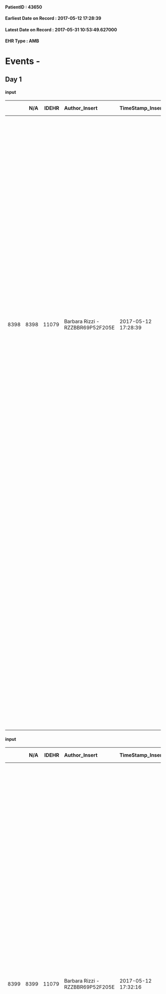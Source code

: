 
#### PatientID : 43650
#### Earliest Date on Record : 2017-05-12 17:28:39
#### Latest Date on Record : 2017-05-31 10:53:49.627000
#### EHR Type : AMB

# Events - 

## Day 1

#### input
|      |    N/A |   IDEHR | Author_Insert                    | TimeStamp_Insert    |   IDAccess | EHRType   |   PatientID |   IDDigitalSignDocument | persone_vicine   |   Unnamed: 0_y |   IDANAMNESI_MED |   Non_Rilevabile_y | Note_Non_Rilevabile_y   | diagnosis                                                                                                                                                                                                                                                                                                                                                                                                                                                                                                                                                                                                                                                                                                                                                                                                                                                                                          |
|-----:|-------:|--------:|:---------------------------------|:--------------------|-----------:|:----------|------------:|------------------------:|:-----------------|---------------:|-----------------:|-------------------:|:------------------------|:---------------------------------------------------------------------------------------------------------------------------------------------------------------------------------------------------------------------------------------------------------------------------------------------------------------------------------------------------------------------------------------------------------------------------------------------------------------------------------------------------------------------------------------------------------------------------------------------------------------------------------------------------------------------------------------------------------------------------------------------------------------------------------------------------------------------------------------------------------------------------------------------------|
| 8398 |   8398 |   11079 | Barbara Rizzi - RZZBBR69P52F205E | 2017-05-12 17:28:39 |      73527 | AMB       |       43650 |                  747298 | N/A              |          12117 |             6499 |                  0 | NR                      | Nel novembre 2014 diagnosi di adenocarcinoma polmonare (massa al LSD di 6,5 cm indissociabile da massa adenopatica che occupa il mediastino medio): sincrone multiple localizzazioni ai polmoni bilateralmente, al surrene sinistro, ai linfonodi laterocervicali, mediastinici e a livello celiaco-mesenterico. Sottoposta a pi√π cicli di CT dal gennaio 2015 al gennaio 2017 con progressione di malattia (incremento delle lesioni polmonari con interessamento della pleura e delle adenopatie; comparsa di lesioni ossee secondarie -VI e X costa destra-). Nell'aprile 2017 evidenza strumentale (TC encefalo mdc) di lesioni ripetitive edemigene in sede occipitale destra e temporo-basale sinistro, di occupazione del seno mascellare sinistro e di ulteriore progressione di malattia a livello polmonare e linfonodale oltre che di comparsa di ipodensit√† epatica (non biopsiate). |
|      |        |         |                                  |                     |            |           |             |                         |                  |                |                  |                    |                         | Il 4 aprile 2017 comparsa di falda di PNX destro con spessore di 8 cm trattato con posizionamento di drenaggio.                                                                                                                                                                                                                                                                                                                                                                                                                                                                                                                                                                                                                                                                                                                                                                                    |
|      |        |         |                                  |                     |            |           |             |                         |                  |                |                  |                    |                         | Il 19 aprile 2017 nuovo accesso in PS per dispnea con evidenza di PNX massivo destro: posizionato drenaggio toracico e iniziata ossigeno terapia in continuum con successo. prevista dimissione dall'Ospedale di Niguarda in data 14 maggio p.v. e concomitante presa in carico da parte dell'UCP-DOM VIDAS                                                                                                                                                                                                                                                                                                                                                                                                                                                                                                                                                                                        |

#### input
|      |    N/A |   IDEHR | Author_Insert                    | TimeStamp_Insert    |   IDAccess | EHRType   |   PatientID |   IDDigitalSignDocument | persone_vicine   |   Unnamed: 0_y |   IDANAMNESI_MED |   Non_Rilevabile_y | Note_Non_Rilevabile_y   | diagnosis                                                                                                                                                                                                                                                                                                                                                                                                                                                                                                                                                                                                                                                                                                                                                                                                                                                                                                                                                    |
|-----:|-------:|--------:|:---------------------------------|:--------------------|-----------:|:----------|------------:|------------------------:|:-----------------|---------------:|-----------------:|-------------------:|:------------------------|:-------------------------------------------------------------------------------------------------------------------------------------------------------------------------------------------------------------------------------------------------------------------------------------------------------------------------------------------------------------------------------------------------------------------------------------------------------------------------------------------------------------------------------------------------------------------------------------------------------------------------------------------------------------------------------------------------------------------------------------------------------------------------------------------------------------------------------------------------------------------------------------------------------------------------------------------------------------|
| 8399 |   8399 |   11079 | Barbara Rizzi - RZZBBR69P52F205E | 2017-05-12 17:32:16 |      73527 | AMB       |       43650 |                  747307 | N/A              |          12118 |             6500 |                  0 | NR                      | Nel novembre 2014 diagnosi di adenocarcinoma polmonare (massa al LSD di 6,5 cm indissociabile da massa adenopatica che occupa il mediastino medio): sincrone multiple localizzazioni ai polmoni bilateralmente, al surrene sinistro, ai linfonodi laterocervicali, mediastinici e a livello celiaco-mesenterico. Si segnala inoltre trombosi alla vena giugulare sinistra. Sottoposta a pi√π cicli di CT dal gennaio 2015 al gennaio 2017 con progressione di malattia (incremento delle lesioni polmonari con interessamento della pleura e delle adenopatie; comparsa di lesioni ossee secondarie -VI e X costa destra-). Nell'aprile 2017 evidenza strumentale (TC encefalo mdc) di lesioni ripetitive edemigene in sede occipitale destra e temporo-basale sinistro, di occupazione del seno mascellare sinistro e di ulteriore progressione di malattia a livello polmonare e linfonodale oltre che di comparsa di ipodensit√† epatica (non biopsiate). |
|      |        |         |                                  |                     |            |           |             |                         |                  |                |                  |                    |                         | Il 4 aprile 2017 comparsa di falda di PNX destro con spessore di 8 cm trattato con posizionamento di drenaggio.                                                                                                                                                                                                                                                                                                                                                                                                                                                                                                                                                                                                                                                                                                                                                                                                                                              |
|      |        |         |                                  |                     |            |           |             |                         |                  |                |                  |                    |                         | Il 19 aprile 2017 nuovo accesso in PS per dispnea con evidenza di PNX massivo destro: posizionato drenaggio toracico e iniziata ossigeno terapia in continuum con successo. prevista dimissione dall'Ospedale di Niguarda in data 14 maggio p.v. e concomitante presa in carico da parte dell'UCP-DOM VIDAS                                                                                                                                                                                                                                                                                                                                                                                                                                                                                                                                                                                                                                                  |

#### input
|       |    N/A |   IDEHR | Author_Insert                    | TimeStamp_Insert    |   IDAccess | EHRType   |   PatientID |   IDDigitalSignDocument | persone_vicine   |   Unnamed: 0_y.1 |   IDDIAGNOSI_ICD |   Non_Rilevabile_y.1 | Note_Non_Rilevabile_y.1   | I_ICD                                                             | II_ICD                                             | III_ICD                                                                              | IV_ICD                                                                                          | V_ICD                                                      | VI_ICD                                                         | I_Anno   | II_Anno   | III_Anno   | IV_Anno   | They go   | I_Mese   |
|------:|-------:|--------:|:---------------------------------|:--------------------|-----------:|:----------|------------:|------------------------:|:-----------------|-----------------:|-----------------:|---------------------:|:--------------------------|:------------------------------------------------------------------|:---------------------------------------------------|:-------------------------------------------------------------------------------------|:------------------------------------------------------------------------------------------------|:-----------------------------------------------------------|:---------------------------------------------------------------|:---------|:----------|:-----------|:----------|:----------|:---------|
| 17520 |  17520 |   11079 | Barbara Rizzi - RZZBBR69P52F205E | 2017-05-12 17:37:41 |      73527 | AMB       |       43650 |                  747319 | N/A              |             3081 |             3081 |                    0 | NR                        | 1623 - Tumori maligni del lobo superiore, bronco o polmone#2065=0 | 1970 - Tumori maligni secondari del polmone#2148=0 | 1961 - Tumori maligni secondari e non specificati dei linfonodi intratoracici#2141=0 | 1960 - Tumori maligni secondari e non specificati dei linfonodi di testa, faccia e collo#2140=0 | 4538 - Embolia e trombosi di altre vene specificate#2689=0 | 1985 - Tumori maligni secondari di osso e midollo osseo#2162=0 | 2014#54  | 2014#54   | 2014#54    | 2014#54   | 2014#54   | 11#11    |


## Day 3

#### care
|       |   IDEHR | Author_Insert                    | TimeStamp_Insert    |   IDAccess | EHRType   |   PatientID |   IDTERAPIE_OUTPAT_VIDAS |   ds_dose | opt_via_di_somm   | ds_ora       | dt_data_inizio      |   opt_pregressa |   opt_somm_terapia |   opt_estemporanea |   opt_termina |   opt_somm_in_pompa | opt_farmaco                                           | Note_al_bisogno   |
|------:|--------:|:---------------------------------|:--------------------|-----------:|:----------|------------:|-------------------------:|----------:|:------------------|:-------------|:--------------------|----------------:|-------------------:|-------------------:|--------------:|--------------------:|:------------------------------------------------------|:------------------|
| 85205 |   11079 | barbara rizzi - rzzbbr69p52f205e | 2017-05-14 17:51:25 |      74613 | amb       |       43650 |                    62831 |         1 | oral # 0 = 0      | at need # 24 | 2017-05-14 00:00:00 |               0 |                  0 |                  0 |             0 |                   0 | morphine sulfate (10 mg oramorph 5 ml flac os) # 1604 | if severe dyspnea |

#### care
|       |   IDEHR | Author_Insert                    | TimeStamp_Insert    |   IDAccess | EHRType   |   PatientID |   IDTERAPIE_OUTPAT_VIDAS |   ds_dose | opt_via_di_somm   | ds_ora       | dt_data_inizio      |   opt_pregressa |   opt_somm_terapia |   opt_estemporanea |   opt_termina |   opt_somm_in_pompa | opt_farmaco                                        | Note_al_bisogno   |
|------:|--------:|:---------------------------------|:--------------------|-----------:|:----------|------------:|-------------------------:|----------:|:------------------|:-------------|:--------------------|----------------:|-------------------:|-------------------:|--------------:|--------------------:|:---------------------------------------------------|:------------------|
| 85206 |   11079 | barbara rizzi - rzzbbr69p52f205e | 2017-05-14 17:51:27 |      74613 | amb       |       43650 |                    62832 |         1 | oral # 0 = 0      | at need # 24 | 2017-05-14 00:00:00 |               0 |                  0 |                  0 |             0 |                   0 | acetaminophen (paracetamol 1000 mg tablets) # 1719 | if pain           |

#### care
|       |   IDEHR | Author_Insert                    | TimeStamp_Insert    |   IDAccess | EHRType   |   PatientID |   IDTERAPIE_OUTPAT_VIDAS | ds_dose   | opt_via_di_somm   | ds_ora   | dt_data_inizio      |   opt_pregressa |   opt_somm_terapia |   opt_estemporanea |   opt_termina |   opt_somm_in_pompa | opt_farmaco                               |
|------:|--------:|:---------------------------------|:--------------------|-----------:|:----------|------------:|-------------------------:|:----------|:------------------|:---------|:--------------------|----------------:|-------------------:|-------------------:|--------------:|--------------------:|:------------------------------------------|
| 85207 |   11079 | barbara rizzi - rzzbbr69p52f205e | 2017-05-14 17:51:29 |      74613 | amb       |       43650 |                    62833 | 20 gtt    | oral # 0 = 0      | 22 # 22  | 2017-05-14 00:00:00 |               0 |                  0 |                  0 |             0 |                   0 | diazepam (valium gtt os 5 mg / ml) # 1853 |

#### care
|       |   IDEHR | Author_Insert                    | TimeStamp_Insert    |   IDAccess | EHRType   |   PatientID |   IDTERAPIE_OUTPAT_VIDAS |   ds_dose | opt_via_di_somm   | ds_ora   | dt_data_inizio      |   opt_pregressa |   opt_somm_terapia |   opt_estemporanea |   opt_termina |   opt_somm_in_pompa | opt_farmaco                                               |
|------:|--------:|:---------------------------------|:--------------------|-----------:|:----------|------------:|-------------------------:|----------:|:------------------|:---------|:--------------------|----------------:|-------------------:|-------------------:|--------------:|--------------------:|:----------------------------------------------------------|
| 85208 |   11079 | barbara rizzi - rzzbbr69p52f205e | 2017-05-14 17:51:31 |      74613 | amb       |       43650 |                    62834 |         1 | oral # 0 = 0      | 22 # 22  | 2017-05-14 00:00:00 |               0 |                  0 |                  0 |             0 |                   0 | nystatin (mycostatin susp 100,000 iu / ml, 100 ml) # 1038 |

#### care
|       |   IDEHR | Author_Insert                    | TimeStamp_Insert    |   IDAccess | EHRType   |   PatientID |   IDTERAPIE_OUTPAT_VIDAS |   ds_dose | opt_via_di_somm   | ds_ora   | dt_data_inizio      |   opt_pregressa |   opt_somm_terapia |   opt_estemporanea |   opt_termina |   opt_somm_in_pompa | opt_farmaco                              |
|------:|--------:|:---------------------------------|:--------------------|-----------:|:----------|------------:|-------------------------:|----------:|:------------------|:---------|:--------------------|----------------:|-------------------:|-------------------:|--------------:|--------------------:|:-----------------------------------------|
| 85209 |   11079 | barbara rizzi - rzzbbr69p52f205e | 2017-05-14 17:51:33 |      74613 | amb       |       43650 |                    62835 |         1 | oral # 0 = 0      | 12 # 12  | 2017-05-14 00:00:00 |               0 |                  0 |                  0 |             0 |                   0 | megestrol (megace 160 mg tablets) # 1551 |

#### care
|       |   IDEHR | Author_Insert                    | TimeStamp_Insert    |   IDAccess | EHRType   |   PatientID |   IDTERAPIE_OUTPAT_VIDAS |   ds_dose | opt_via_di_somm   | ds_ora   | dt_data_inizio      |   opt_pregressa |   opt_somm_terapia |   opt_estemporanea |   opt_termina |   opt_somm_in_pompa | opt_farmaco                                 |
|------:|--------:|:---------------------------------|:--------------------|-----------:|:----------|------------:|-------------------------:|----------:|:------------------|:---------|:--------------------|----------------:|-------------------:|-------------------:|--------------:|--------------------:|:--------------------------------------------|
| 85210 |   11079 | barbara rizzi - rzzbbr69p52f205e | 2017-05-14 17:51:36 |      74613 | amb       |       43650 |                    62836 |         1 | oral # 0 = 0      | 08 # 8   | 2017-05-14 00:00:00 |               0 |                  0 |                  0 |             0 |                   0 | omeprazole (omeprazole 20 mg tablets) # 960 |

#### care
|       |   IDEHR | Author_Insert                    | TimeStamp_Insert    |   IDAccess | EHRType   |   PatientID |   IDTERAPIE_OUTPAT_VIDAS | ds_dose   | opt_via_di_somm   | ds_ora       | dt_data_inizio      |   opt_pregressa |   opt_somm_terapia |   opt_estemporanea |   opt_termina |   opt_somm_in_pompa | opt_farmaco                                                                       | Note_al_bisogno   |
|------:|--------:|:---------------------------------|:--------------------|-----------:|:----------|------------:|-------------------------:|:----------|:------------------|:-------------|:--------------------|----------------:|-------------------:|-------------------:|--------------:|--------------------:|:----------------------------------------------------------------------------------|:------------------|
| 85211 |   11079 | barbara rizzi - rzzbbr69p52f205e | 2017-05-14 17:51:38 |      74613 | amb       |       43650 |                    62837 | 10 gtt    | oral # 0 = 0      | at need # 24 | 2017-05-14 00:00:00 |               0 |                  0 |                  0 |             0 |                   0 | pentetrazole / dihydrocodeine rodanato (cardiazol paracodina os gtt 10 ml) # 1960 | if cough          |

#### care
|       |   IDEHR | Author_Insert                    | TimeStamp_Insert    |   IDAccess | EHRType   |   PatientID |   IDTERAPIE_OUTPAT_VIDAS |   ds_dose | opt_via_di_somm        | ds_ora          | dt_data_inizio      |   opt_pregressa |   opt_somm_terapia |   opt_estemporanea |   opt_termina |   opt_somm_in_pompa | opt_farmaco                          |
|------:|--------:|:---------------------------------|:--------------------|-----------:|:----------|------------:|-------------------------:|----------:|:-----------------------|:----------------|:--------------------|----------------:|-------------------:|-------------------:|--------------:|--------------------:|:-------------------------------------|
| 85212 |   11079 | barbara rizzi - rzzbbr69p52f205e | 2017-05-14 17:51:40 |      74613 | amb       |       43650 |                    62838 |         1 | subcutaneously # 3 = 3 | 08 # 8; 20 # 20 | 2017-05-14 00:00:00 |               0 |                  0 |                  0 |             0 |                   0 | lovenox® (t clexane 6,000 iu) # 1135 |

#### care
|       |   IDEHR | Author_Insert                    | TimeStamp_Insert    |   IDAccess | EHRType   |   PatientID |   IDTERAPIE_OUTPAT_VIDAS |   ds_dose | opt_via_di_somm   | ds_ora          | dt_data_inizio      |   opt_pregressa |   opt_somm_terapia |   opt_estemporanea |   opt_termina |   opt_somm_in_pompa | opt_farmaco                             |
|------:|--------:|:---------------------------------|:--------------------|-----------:|:----------|------------:|-------------------------:|----------:|:------------------|:----------------|:--------------------|----------------:|-------------------:|-------------------:|--------------:|--------------------:|:----------------------------------------|
| 85213 |   11079 | barbara rizzi - rzzbbr69p52f205e | 2017-05-14 17:51:42 |      74613 | amb       |       43650 |                    62839 |         1 | oral # 0 = 0      | 08 # 8; 16 # 16 | 2017-05-14 00:00:00 |               0 |                  0 |                  0 |             0 |                   0 | furosemide (25 mg lasix tablets) # 1223 |

#### care
|       |   IDEHR | Author_Insert                    | TimeStamp_Insert    |   IDAccess | EHRType   |   PatientID |   IDTERAPIE_OUTPAT_VIDAS | ds_dose   | opt_via_di_somm   | ds_ora                        | dt_data_inizio      |   opt_pregressa |   opt_somm_terapia |   opt_estemporanea |   opt_termina |   opt_somm_in_pompa | opt_farmaco                                     | Note_al_bisogno   |
|------:|--------:|:---------------------------------|:--------------------|-----------:|:----------|------------:|-------------------------:|:----------|:------------------|:------------------------------|:--------------------|----------------:|-------------------:|-------------------:|--------------:|--------------------:|:------------------------------------------------|:------------------|
| 85214 |   11079 | barbara rizzi - rzzbbr69p52f205e | 2017-05-14 17:51:44 |      74613 | amb       |       43650 |                    62840 | 32 gtt    | oral # 0 = 0      | 08 # 8; 16 # 16; # 24 in need | 2017-05-14 00:00:00 |               0 |                  0 |                  0 |             0 |                   0 | dexamethasone (0.2% soldesam os gtt gtt) # 1446 | if dyspnea        |

#### obs
|       |   IDEHR | TimeStamp_Insert           |   PatientID | chk_eloquence     | dyspnoea                      | body_temp    | agitation_behavior_freq   | mood         | cognitive_state   |
|------:|--------:|:---------------------------|------------:|:------------------|:------------------------------|:-------------|:--------------------------|:-------------|:------------------|
| 20668 |   11079 | 2017-05-14 18:13:05.227000 |       43650 | fluent speech # 0 | applicant moderate effort # 7 | Apyrexia # 0 | quiet # 0                 | sadness # 11 | Polished # 2      |

#### obs
|        |   IDEHR | TimeStamp_Insert    |   PatientID |
|-------:|--------:|:--------------------|------------:|
| 257437 |   11079 | 2017-05-14 18:13:07 |       43650 |

#### outcome
|       |   IDEHR | Author_Insert                    | TimeStamp_Insert    |   PatientID |   IDDigitalSignDocument |   IDPAI_VIDAS | opt_problem                                            |   opt_problem_num | opt_obiettivo                                                                                              |   opt_obiettivo_num | opt_stato_problema   |   opt_stato_problema_num | opt_interventi                                                                                                      |   opt_interventi_num |
|------:|--------:|:---------------------------------|:--------------------|------------:|------------------------:|--------------:|:-------------------------------------------------------|------------------:|:-----------------------------------------------------------------------------------------------------------|--------------------:|:---------------------|-------------------------:|:--------------------------------------------------------------------------------------------------------------------|---------------------:|
| 92818 |   11079 | Barbara Rizzi - RZZBBR69P52F205E | 2017-05-14 18:13:09 |       43650 |                  749510 |         95053 | Alteration or risk of impairment of lung function # 26 |                 3 | The patient will not present symptoms that will reduce QoL (epistaxis, cough, hemoptysis, hemoptysis) # 45 |                   4 | Open Problem # 1     |                        1 | Implementation PAI - Therapeutic adjustment # 275; Counseling - Sharing with the patient the therapeutic path # 278 |                    4 |

#### obs
|        |   IDEHR | TimeStamp_Insert           |   PatientID |
|-------:|--------:|:---------------------------|------------:|
| 296945 |   11079 | 2017-05-14 18:13:13.457000 |       43650 |


## Day 4

#### input
|      |    N/A |   Unnamed: 0_x |   IDANAMNESI_INF |   IDEHR | Author_Insert                      | TimeStamp_Insert           |   IDAccess | EHRType   |   PatientID |   IDDigitalSignDocument |   Non_Rilevabile_x | Note_Non_Rilevabile_x   | sonno_riposo   | perc_salute                                                                              | elimination           | Perception       | rapporti_fam   | persone_vicine   | Religion     |
|-----:|-------:|---------------:|-----------------:|--------:|:-----------------------------------|:---------------------------|-----------:|:----------|------------:|------------------------:|-------------------:|:------------------------|:---------------|:-----------------------------------------------------------------------------------------|:----------------------|:-----------------|:---------------|:-----------------|:-------------|
| 3700 |   3700 |           4145 |             4895 |   11079 | Pozzi Donatella - PZZDTL62C59F704C | 2017-05-15 17:56:41.197000 |      74731 | AMB       |       43650 |                  750754 |                  0 | NR                      | Insomnia # 0   | perdit√ † Performance # 0; increased dell'affaticabilit√ † # 2, # 4 episodes of wheezing | constipated bowel # 1 | helplessness # 6 | is # 0         | N/A              | Catholic # 0 |

#### obs
|       |   IDEHR | TimeStamp_Insert           |   PatientID | personal_hygiene   | urine_elimination   | mobility        | speech            | cough       | active_diuresis     | asthenia     | dyspnoea    | motor_performance                                                                           | body_temp    | mood              | diet     | cognitive_state   | feces_elimination   | consumption_help   |
|------:|--------:|:---------------------------|------------:|:-------------------|:--------------------|:----------------|:------------------|:------------|:--------------------|:-------------|:------------|:--------------------------------------------------------------------------------------------|:-------------|:------------------|:---------|:------------------|:--------------------|:-------------------|
| 65572 |   11079 | 2017-05-15 17:56:52.670000 |       43650 | Independent # 0    | Independent # 0     | Independent # 0 | fluent speech # 0 | peevish # 0 | active diuresis # 0 | Moderate # 1 | at rest # 0 | 50% - Patient requiring frequent medical care and pu√≤ pi√π stay up for 50% of the day # 05 | Apyrexia # 0 | helplessness # 10 | Free # 0 | Polished # 2      | Independent # 0     | Independent # 0    |

#### obs
|        |   IDEHR | TimeStamp_Insert    |   PatientID |
|-------:|--------:|:--------------------|------------:|
| 257607 |   11079 | 2017-05-15 17:56:58 |       43650 |

#### obs
|        |   IDEHR | TimeStamp_Insert           |   PatientID |
|-------:|--------:|:---------------------------|------------:|
| 307939 |   11079 | 2017-05-15 17:57:01.553000 |       43650 |

#### outcome
|       |   IDEHR | Author_Insert                      | TimeStamp_Insert    |   PatientID |   IDDigitalSignDocument |   IDPAI_VIDAS | opt_problem                                            |   opt_problem_num | opt_obiettivo                                                                                              |   opt_obiettivo_num | ds_note       | opt_stato_problema   |   opt_stato_problema_num | opt_interventi                                                                                                      |   opt_interventi_num |
|------:|--------:|:-----------------------------------|:--------------------|------------:|------------------------:|--------------:|:-------------------------------------------------------|------------------:|:-----------------------------------------------------------------------------------------------------------|--------------------:|:--------------|:---------------------|-------------------------:|:--------------------------------------------------------------------------------------------------------------------|---------------------:|
| 93067 |   11079 | Pozzi Donatella - PZZDTL62C59F704C | 2017-05-15 17:57:06 |       43650 |                  750758 |         95303 | Alteration or risk of impairment of lung function # 26 |                 3 | The patient will not present symptoms that will reduce QoL (epistaxis, cough, hemoptysis, hemoptysis) # 45 |                   4 | in monitoring | Open Problem # 1     |                        1 | Implementation PAI - Therapeutic adjustment # 275; Counseling - Sharing with the patient the therapeutic path # 278 |                    4 |

#### outcome
|       |   IDEHR | Author_Insert                      | TimeStamp_Insert    |   PatientID |   IDDigitalSignDocument |   IDPAI_VIDAS | opt_problem               |   opt_problem_num | opt_obiettivo                                                                                         |   opt_obiettivo_num | opt_stato_problema   |   opt_stato_problema_num | opt_interventi                                                                                                                                                                                                   |   opt_interventi_num |
|------:|--------:|:-----------------------------------|:--------------------|------------:|------------------------:|--------------:|:--------------------------|------------------:|:------------------------------------------------------------------------------------------------------|--------------------:|:---------------------|-------------------------:|:-----------------------------------------------------------------------------------------------------------------------------------------------------------------------------------------------------------------|---------------------:|
| 93068 |   11079 | Pozzi Donatella - PZZDTL62C59F704C | 2017-05-15 17:57:33 |       43650 |                  750759 |         95304 | Altered sleep / wake # 31 |                 4 | The patient report † † he slept satisfactorily in terms of quality ¬ † both in terms of quantity # 62 |                   4 | Open Problem # 1     |                        1 | Implementation PAI - Administer the drugs correctly as prescribed # 520; Counseling - Share with the patient the therapeutic path # 522; Implementation PAI - Evaluate the efficacy of drug administration # 521 |                    4 |

#### obs
|        |   IDEHR | TimeStamp_Insert           |   PatientID |
|-------:|--------:|:---------------------------|------------:|
| 296974 |   11079 | 2017-05-15 17:57:43.830000 |       43650 |

#### input
|       |    N/A |   IDEHR | Author_Insert                    | TimeStamp_Insert    |   IDAccess | EHRType   |   PatientID |   IDDigitalSignDocument | persone_vicine   |   Unnamed: 0_y.1 |   IDDIAGNOSI_ICD |   Non_Rilevabile_y.1 | Note_Non_Rilevabile_y.1   | I_ICD                                                             | II_ICD                                             | III_ICD                                                                              | IV_ICD                                                                                          | V_ICD                                                      | VI_ICD                                                         | I_Anno   | II_Anno   | III_Anno   | IV_Anno   | They go   | I_Mese   |
|------:|-------:|--------:|:---------------------------------|:--------------------|-----------:|:----------|------------:|------------------------:|:-----------------|-----------------:|-----------------:|---------------------:|:--------------------------|:------------------------------------------------------------------|:---------------------------------------------------|:-------------------------------------------------------------------------------------|:------------------------------------------------------------------------------------------------|:-----------------------------------------------------------|:---------------------------------------------------------------|:---------|:----------|:-----------|:----------|:----------|:---------|
| 17531 |  17531 |   11079 | Barbara Rizzi - RZZBBR69P52F205E | 2017-05-16 14:18:54 |      74830 | AMB       |       43650 |                  751619 | N/A              |             3092 |             3092 |                    0 | NR                        | 1623 - Tumori maligni del lobo superiore, bronco o polmone#2065=0 | 1970 - Tumori maligni secondari del polmone#2148=0 | 1961 - Tumori maligni secondari e non specificati dei linfonodi intratoracici#2141=0 | 1960 - Tumori maligni secondari e non specificati dei linfonodi di testa, faccia e collo#2140=0 | 4538 - Embolia e trombosi di altre vene specificate#2689=0 | 1985 - Tumori maligni secondari di osso e midollo osseo#2162=0 | 2014#54  | 2014#54   | 2014#54    | 2014#54   | 2014#54   | 11#11    |


## Day 6

#### input
|       |    N/A |   IDEHR | Author_Insert                    | TimeStamp_Insert    |   IDAccess | EHRType   |   PatientID |   IDDigitalSignDocument | persone_vicine   |   Unnamed: 0_y.1 |   IDDIAGNOSI_ICD |   Non_Rilevabile_y.1 | Note_Non_Rilevabile_y.1   | I_ICD                                                             | II_ICD                                             | III_ICD                                                                              | IV_ICD                                                                                          | V_ICD                                                      | VI_ICD                                                         | I_Anno   | II_Anno   | III_Anno   | IV_Anno   | They go   | I_Mese   |
|------:|-------:|--------:|:---------------------------------|:--------------------|-----------:|:----------|------------:|------------------------:|:-----------------|-----------------:|-----------------:|---------------------:|:--------------------------|:------------------------------------------------------------------|:---------------------------------------------------|:-------------------------------------------------------------------------------------|:------------------------------------------------------------------------------------------------|:-----------------------------------------------------------|:---------------------------------------------------------------|:---------|:----------|:-----------|:----------|:----------|:---------|
| 17543 |  17543 |   11079 | Barbara Rizzi - RZZBBR69P52F205E | 2017-05-18 10:23:43 |      75020 | AMB       |       43650 |                  753225 | N/A              |             3104 |             3104 |                    0 | NR                        | 1623 - Tumori maligni del lobo superiore, bronco o polmone#2065=0 | 1970 - Tumori maligni secondari del polmone#2148=0 | 1961 - Tumori maligni secondari e non specificati dei linfonodi intratoracici#2141=0 | 1960 - Tumori maligni secondari e non specificati dei linfonodi di testa, faccia e collo#2140=0 | 4538 - Embolia e trombosi di altre vene specificate#2689=0 | 1985 - Tumori maligni secondari di osso e midollo osseo#2162=0 | 2014#54  | 2014#54   | 2014#54    | 2014#54   | 2014#54   | 11#11    |


## Day 7

#### obs
|       |   IDEHR | TimeStamp_Insert           |   PatientID | opt_anxiety   | chk_eloquence     | asthenia   | dyspnoea                      | body_temp    | agitation_behavior_freq   | cognitive_state   |
|------:|--------:|:---------------------------|------------:|:--------------|:------------------|:-----------|:------------------------------|:-------------|:--------------------------|:------------------|
| 20836 |   11079 | 2017-05-18 20:05:40.653000 |       43650 | Anxiety # 0   | fluent speech # 0 | Mild # 1   | applicant moderate effort # 7 | Apyrexia # 0 | quiet # 0                 | Polished # 2      |

#### obs
|        |   IDEHR | TimeStamp_Insert    |   PatientID |
|-------:|--------:|:--------------------|------------:|
| 258056 |   11079 | 2017-05-18 20:05:44 |       43650 |

#### outcome
|       |   IDEHR | Author_Insert                    | TimeStamp_Insert    |   PatientID |   IDDigitalSignDocument |   IDPAI_VIDAS | opt_problem               |   opt_problem_num | opt_obiettivo                                                                                         |   opt_obiettivo_num | ds_note                                   | opt_stato_problema   |   opt_stato_problema_num | opt_interventi                                                                                                                                                                                                   |   opt_interventi_num |
|------:|--------:|:---------------------------------|:--------------------|------------:|------------------------:|--------------:|:--------------------------|------------------:|:------------------------------------------------------------------------------------------------------|--------------------:|:------------------------------------------|:---------------------|-------------------------:|:-----------------------------------------------------------------------------------------------------------------------------------------------------------------------------------------------------------------|---------------------:|
| 93709 |   11079 | Barbara Rizzi - RZZBBR69P52F205E | 2017-05-18 20:05:46 |       43650 |                  754339 |         95946 | Altered sleep / wake # 31 |                 4 | The patient report † † he slept satisfactorily in terms of quality ¬ † both in terms of quantity # 62 |                   4 | Complains insomnia: therapy is readjusted | Open Problem # 1     |                        1 | Implementation PAI - Administer the drugs correctly as prescribed # 520; Counseling - Share with the patient the therapeutic path # 522; Implementation PAI - Evaluate the efficacy of drug administration # 521 |                    4 |

#### care
|       |   IDEHR | Author_Insert                    | TimeStamp_Insert    |   IDAccess | EHRType   |   PatientID |   IDTERAPIE_OUTPAT_VIDAS | ds_dose   | opt_via_di_somm   | ds_ora                | dt_data_inizio      |   opt_pregressa |   opt_somm_terapia |   opt_estemporanea |   opt_termina |   opt_somm_in_pompa | opt_farmaco                                                                       | Note_al_bisogno   |
|------:|--------:|:---------------------------------|:--------------------|-----------:|:----------|------------:|-------------------------:|:----------|:------------------|:----------------------|:--------------------|----------------:|-------------------:|-------------------:|--------------:|--------------------:|:----------------------------------------------------------------------------------|:------------------|
| 85729 |   11079 | barbara rizzi - rzzbbr69p52f205e | 2017-05-18 20:05:50 |      75154 | amb       |       43650 |                    63356 | 15 gtt    | oral # 0 = 0      | at need # 24; 22 # 22 | 2017-05-14 00:00:00 |               0 |                  0 |                  0 |             0 |                   0 | pentetrazole / dihydrocodeine rodanato (cardiazol paracodina os gtt 10 ml) # 1960 | if cough          |

#### care
|       |   IDEHR | Author_Insert                    | TimeStamp_Insert    |   IDAccess | EHRType   |   PatientID |   IDTERAPIE_OUTPAT_VIDAS | ds_dose   | opt_via_di_somm   | ds_ora   | dt_data_inizio      |   opt_pregressa |   opt_somm_terapia |   opt_estemporanea |   opt_termina |   opt_somm_in_pompa | opt_farmaco                               |
|------:|--------:|:---------------------------------|:--------------------|-----------:|:----------|------------:|-------------------------:|:----------|:------------------|:---------|:--------------------|----------------:|-------------------:|-------------------:|--------------:|--------------------:|:------------------------------------------|
| 85730 |   11079 | barbara rizzi - rzzbbr69p52f205e | 2017-05-18 20:05:53 |      75154 | amb       |       43650 |                    63357 | 20 gtt    | oral # 0 = 0      | 23 # 23  | 2017-05-14 00:00:00 |               0 |                  0 |                  0 |             0 |                   0 | diazepam (valium gtt os 5 mg / ml) # 1853 |

#### care
|       |   IDEHR | Author_Insert                    | TimeStamp_Insert    |   IDAccess | EHRType   |   PatientID |   IDTERAPIE_OUTPAT_VIDAS | ds_dose   | opt_via_di_somm   | ds_ora                        | dt_data_inizio      |   opt_pregressa |   opt_somm_terapia |   opt_estemporanea |   opt_termina |   opt_somm_in_pompa | opt_farmaco                                     | Note_al_bisogno   |
|------:|--------:|:---------------------------------|:--------------------|-----------:|:----------|------------:|-------------------------:|:----------|:------------------|:------------------------------|:--------------------|----------------:|-------------------:|-------------------:|--------------:|--------------------:|:------------------------------------------------|:------------------|
| 85731 |   11079 | barbara rizzi - rzzbbr69p52f205e | 2017-05-18 20:05:56 |      75154 | amb       |       43650 |                    63358 | 48 gtt    | oral # 0 = 0      | 08 # 8; 16 # 16; # 24 in need | 2017-05-14 00:00:00 |               0 |                  0 |                  0 |             0 |                   0 | dexamethasone (0.2% soldesam os gtt gtt) # 1446 | if dyspnea        |

#### care
|       |   IDEHR | Author_Insert                    | TimeStamp_Insert    |   IDAccess | EHRType   |   PatientID |   IDTERAPIE_OUTPAT_VIDAS |   ds_dose | opt_via_di_somm   | ds_ora                   | dt_data_inizio      | ds_note_y    |   opt_pregressa |   opt_somm_terapia |   opt_estemporanea |   opt_termina |   opt_somm_in_pompa | opt_farmaco                                               |
|------:|--------:|:---------------------------------|:--------------------|-----------:|:----------|------------:|-------------------------:|----------:|:------------------|:-------------------------|:--------------------|:-------------|----------------:|-------------------:|-------------------:|--------------:|--------------------:|:----------------------------------------------------------|
| 85732 |   11079 | barbara rizzi - rzzbbr69p52f205e | 2017-05-18 20:05:58 |      75154 | amb       |       43650 |                    63359 |         1 | oral # 0 = 0      | 22 22 #, 09 # 9; 14 # 14 | 2017-05-14 00:00:00 | oral hygiene |               0 |                  0 |                  0 |             0 |                   0 | nystatin (mycostatin susp 100,000 iu / ml, 100 ml) # 1038 |

#### obs
|        |   IDEHR | TimeStamp_Insert           |   PatientID |
|-------:|--------:|:---------------------------|------------:|
| 297052 |   11079 | 2017-05-18 20:06:02.230000 |       43650 |


## Day 8

#### obs
|       |   IDEHR | TimeStamp_Insert           |   PatientID | personal_hygiene   | urine_elimination   | mobility        | speech            | cough       | active_diuresis     | asthenia     | dyspnoea    | motor_performance                                                                           | body_temp    | mood              | diet     | cognitive_state   | feces_elimination   | consumption_help   |
|------:|--------:|:---------------------------|------------:|:-------------------|:--------------------|:----------------|:------------------|:------------|:--------------------|:-------------|:------------|:--------------------------------------------------------------------------------------------|:-------------|:------------------|:---------|:------------------|:--------------------|:-------------------|
| 65758 |   11079 | 2017-05-19 18:00:28.373000 |       43650 | Independent # 0    | Independent # 0     | Independent # 0 | fluent speech # 0 | peevish # 0 | active diuresis # 0 | Moderate # 1 | at rest # 0 | 50% - Patient requiring frequent medical care and pu√≤ pi√π stay up for 50% of the day # 05 | Apyrexia # 0 | helplessness # 10 | Free # 0 | Polished # 2      | Independent # 0     | Independent # 0    |

#### obs
|        |   IDEHR | TimeStamp_Insert    |   PatientID |
|-------:|--------:|:--------------------|------------:|
| 258192 |   11079 | 2017-05-19 18:00:35 |       43650 |

#### outcome
|       |   IDEHR | Author_Insert                      | TimeStamp_Insert    |   PatientID |   IDDigitalSignDocument |   IDPAI_VIDAS | opt_problem               |   opt_problem_num | opt_obiettivo                                                                                         |   opt_obiettivo_num | ds_note                                                    | opt_stato_problema   |   opt_stato_problema_num | opt_interventi                                                                                                                                                                                                   |   opt_interventi_num |
|------:|--------:|:-----------------------------------|:--------------------|------------:|------------------------:|--------------:|:--------------------------|------------------:|:------------------------------------------------------------------------------------------------------|--------------------:|:-----------------------------------------------------------|:---------------------|-------------------------:|:-----------------------------------------------------------------------------------------------------------------------------------------------------------------------------------------------------------------|---------------------:|
| 93939 |   11079 | Pozzi Donatella - PZZDTL62C59F704C | 2017-05-19 18:00:41 |       43650 |                  755473 |         96177 | Altered sleep / wake # 31 |                 4 | The patient report † † he slept satisfactorily in terms of quality ¬ † both in terms of quantity # 62 |                   4 | in monitoring, after improvement of therapy in improvement | Open Problem # 1     |                        1 | Implementation PAI - Administer the drugs correctly as prescribed # 520; Counseling - Share with the patient the therapeutic path # 522; Implementation PAI - Evaluate the efficacy of drug administration # 521 |                    4 |

#### outcome
|       |   IDEHR | Author_Insert                      | TimeStamp_Insert    |   PatientID |   IDDigitalSignDocument |   IDPAI_VIDAS | opt_problem                                            |   opt_problem_num | opt_obiettivo                                                                                              |   opt_obiettivo_num | ds_note                                                   | opt_stato_problema   |   opt_stato_problema_num | opt_interventi                                                                                                      |   opt_interventi_num |
|------:|--------:|:-----------------------------------|:--------------------|------------:|------------------------:|--------------:|:-------------------------------------------------------|------------------:|:-----------------------------------------------------------------------------------------------------------|--------------------:|:----------------------------------------------------------|:---------------------|-------------------------:|:--------------------------------------------------------------------------------------------------------------------|---------------------:|
| 93940 |   11079 | Pozzi Donatella - PZZDTL62C59F704C | 2017-05-19 18:00:44 |       43650 |                  755475 |         96178 | Alteration or risk of impairment of lung function # 26 |                 3 | The patient will not present symptoms that will reduce QoL (epistaxis, cough, hemoptysis, hemoptysis) # 45 |                   4 | in monitoring, rescue pharmacological intake with benefit | Open Problem # 1     |                        1 | Implementation PAI - Therapeutic adjustment # 275; Counseling - Sharing with the patient the therapeutic path # 278 |                    4 |

#### obs
|        |   IDEHR | TimeStamp_Insert           |   PatientID | awareness                                |
|-------:|--------:|:---------------------------|------------:|:-----------------------------------------|
| 297066 |   11079 | 2017-05-19 18:00:52.457000 |       43650 | Diagnosis awareness but no prognosis # 1 |


## Day 19

#### input
|      |    N/A |   IDEHR | Author_Insert                    | TimeStamp_Insert    |   IDAccess | EHRType   |   PatientID |   IDDigitalSignDocument | persone_vicine   |   Unnamed: 0_y |   IDANAMNESI_MED |   Non_Rilevabile_y | Note_Non_Rilevabile_y   | diagnosis                                                                                                                                                                                                                                                                                                                                                                                                                                                                                                                                                                                                                                                                                                                                                                                                                                                                                                                                                    |
|-----:|-------:|--------:|:---------------------------------|:--------------------|-----------:|:----------|------------:|------------------------:|:-----------------|---------------:|-----------------:|-------------------:|:------------------------|:-------------------------------------------------------------------------------------------------------------------------------------------------------------------------------------------------------------------------------------------------------------------------------------------------------------------------------------------------------------------------------------------------------------------------------------------------------------------------------------------------------------------------------------------------------------------------------------------------------------------------------------------------------------------------------------------------------------------------------------------------------------------------------------------------------------------------------------------------------------------------------------------------------------------------------------------------------------|
| 8497 |   8497 |   11079 | Barbara Rizzi - RZZBBR69P52F205E | 2017-05-30 19:20:28 |      76360 | AMB       |       43650 |                  767211 | N/A              |          12463 |             6609 |                  0 | NR                      | Nel novembre 2014 diagnosi di adenocarcinoma polmonare (massa al LSD di 6,5 cm indissociabile da massa adenopatica che occupa il mediastino medio): sincrone multiple localizzazioni ai polmoni bilateralmente, al surrene sinistro, ai linfonodi laterocervicali, mediastinici e a livello celiaco-mesenterico. Si segnala inoltre trombosi alla vena giugulare sinistra. Sottoposta a pi√π cicli di CT dal gennaio 2015 al gennaio 2017 con progressione di malattia (incremento delle lesioni polmonari con interessamento della pleura e delle adenopatie; comparsa di lesioni ossee secondarie -VI e X costa destra-). Nell'aprile 2017 evidenza strumentale (TC encefalo mdc) di lesioni ripetitive edemigene in sede occipitale destra e temporo-basale sinistro, di occupazione del seno mascellare sinistro e di ulteriore progressione di malattia a livello polmonare e linfonodale oltre che di comparsa di ipodensit√† epatica (non biopsiate). |
|      |        |         |                                  |                     |            |           |             |                         |                  |                |                  |                    |                         | Il 4 aprile 2017 comparsa di falda di PNX destro con spessore di 8 cm trattato con posizionamento di drenaggio.                                                                                                                                                                                                                                                                                                                                                                                                                                                                                                                                                                                                                                                                                                                                                                                                                                              |
|      |        |         |                                  |                     |            |           |             |                         |                  |                |                  |                    |                         | Il 19 aprile 2017 nuovo accesso in PS per dispnea con evidenza di PNX massivo destro: posizionato drenaggio toracico e iniziata ossigeno terapia in continuum con successo. prevista dimissione dall'Ospedale di Niguarda in data 14 maggio p.v. e concomitante presa in carico da parte dell'UCP-DOM VIDAS.                                                                                                                                                                                                                                                                                                                                                                                                                                                                                                                                                                                                                                                 |
|      |        |         |                                  |                     |            |           |             |                         |                  |                |                  |                    |                         | Il 20 maggio 2017 accesso in PS per insufficienza respiratoria acuta e iniziale SCC.                                                                                                                                                                                                                                                                                                                                                                                                                                                                                                                                                                                                                                                                                                                                                                                                                                                                         |

#### obs
|        |   IDEHR | TimeStamp_Insert    |   PatientID |
|-------:|--------:|:--------------------|------------:|
| 259634 |   11079 | 2017-05-30 19:20:34 |       43650 |

#### outcome
|       |   IDEHR | Author_Insert                    | TimeStamp_Insert    |   PatientID |   IDDigitalSignDocument |   IDPAI_VIDAS | opt_problem                                            |   opt_problem_num | opt_obiettivo                                                                                              |   opt_obiettivo_num | ds_note       | opt_stato_problema   |   opt_stato_problema_num | opt_interventi                                                                                                      |   opt_interventi_num |
|------:|--------:|:---------------------------------|:--------------------|------------:|------------------------:|--------------:|:-------------------------------------------------------|------------------:|:-----------------------------------------------------------------------------------------------------------|--------------------:|:--------------|:---------------------|-------------------------:|:--------------------------------------------------------------------------------------------------------------------|---------------------:|
| 95841 |   11079 | Barbara Rizzi - RZZBBR69P52F205E | 2017-05-30 19:20:38 |       43650 |                  767214 |         98079 | Alteration or risk of impairment of lung function # 26 |                 3 | The patient will not present symptoms that will reduce QoL (epistaxis, cough, hemoptysis, hemoptysis) # 45 |                   4 | in monitoring | Open Problem # 1     |                        1 | Implementation PAI - Therapeutic adjustment # 275; Counseling - Sharing with the patient the therapeutic path # 278 |                    4 |

#### care
|       |   IDEHR | Author_Insert                    | TimeStamp_Insert    |   IDAccess | EHRType   |   PatientID |   IDTERAPIE_OUTPAT_VIDAS |   ds_dose | opt_via_di_somm   | ds_ora   | dt_data_inizio      | ds_note_y   |   opt_pregressa |   opt_somm_terapia |   opt_estemporanea |   opt_termina |   opt_somm_in_pompa | opt_farmaco                                      |
|------:|--------:|:---------------------------------|:--------------------|-----------:|:----------|------------:|-------------------------:|----------:|:------------------|:---------|:--------------------|:------------|----------------:|-------------------:|-------------------:|--------------:|--------------------:|:-------------------------------------------------|
| 87101 |   11079 | barbara rizzi - rzzbbr69p52f205e | 2017-05-30 19:20:45 |      76360 | amb       |       43650 |                    64730 |         1 | oral # 0 = 0      | 16 # 16  | 2017-05-30 00:00:00 | by 4/6 stop |               0 |                  0 |                  0 |             0 |                   0 | levofloxacin (tavanic 500 mg tablets rev) # 1521 |

#### care
|       |   IDEHR | Author_Insert                    | TimeStamp_Insert    |   IDAccess | EHRType   |   PatientID |   IDTERAPIE_OUTPAT_VIDAS | ds_dose   | opt_via_di_somm   | ds_ora          | dt_data_inizio      |   opt_pregressa |   opt_somm_terapia |   opt_estemporanea |   opt_termina |   opt_somm_in_pompa | opt_farmaco                                         |
|------:|--------:|:---------------------------------|:--------------------|-----------:|:----------|------------:|-------------------------:|:----------|:------------------|:----------------|:--------------------|----------------:|-------------------:|-------------------:|--------------:|--------------------:|:----------------------------------------------------|
| 87102 |   11079 | barbara rizzi - rzzbbr69p52f205e | 2017-05-30 19:20:47 |      76360 | amb       |       43650 |                    64731 | 10 mg     | oral # 0 = 0      | 08 # 8; 20 # 20 | 2017-05-30 00:00:00 |               0 |                  0 |                  0 |             0 |                   0 | morphine sulfate (10 mg tablets mscontin rp) # 1600 |

#### care
|       |   IDEHR | Author_Insert                    | TimeStamp_Insert    |   IDAccess | EHRType   |   PatientID |   IDTERAPIE_OUTPAT_VIDAS | ds_dose   | opt_via_di_somm   | ds_ora                | dt_data_inizio      |   opt_pregressa |   opt_somm_terapia |   opt_estemporanea |   opt_termina |   opt_somm_in_pompa | opt_farmaco                                                                       | Note_al_bisogno   |
|------:|--------:|:---------------------------------|:--------------------|-----------:|:----------|------------:|-------------------------:|:----------|:------------------|:----------------------|:--------------------|----------------:|-------------------:|-------------------:|--------------:|--------------------:|:----------------------------------------------------------------------------------|:------------------|
| 87103 |   11079 | barbara rizzi - rzzbbr69p52f205e | 2017-05-30 19:20:50 |      76360 | amb       |       43650 |                    64732 | 10 gtt    | oral # 0 = 0      | at need # 24; 22 # 22 | 2017-05-14 00:00:00 |               0 |                  0 |                  0 |             0 |                   0 | pentetrazole / dihydrocodeine rodanato (cardiazol paracodina os gtt 10 ml) # 1960 | if cough          |

#### care
|       |   IDEHR | Author_Insert                    | TimeStamp_Insert    |   IDAccess | EHRType   |   PatientID |   IDTERAPIE_OUTPAT_VIDAS | ds_dose   | opt_via_di_somm    | ds_ora          | dt_data_inizio      |   opt_pregressa |   opt_somm_terapia |   opt_estemporanea |   opt_termina |   opt_somm_in_pompa | opt_farmaco                                                |
|------:|--------:|:---------------------------------|:--------------------|-----------:|:----------|------------:|-------------------------:|:----------|:-------------------|:----------------|:--------------------|----------------:|-------------------:|-------------------:|--------------:|--------------------:|:-----------------------------------------------------------|
| 87104 |   11079 | barbara rizzi - rzzbbr69p52f205e | 2017-05-30 19:20:52 |      76360 | amb       |       43650 |                    64733 | 2 puffs   | inhalation # 7 = 7 | 08 # 8; 20 # 20 | 2017-05-30 00:00:00 |               0 |                  0 |                  0 |             0 |                   0 | salmeterol / fluticasone (seretide 25/250 mcg inal) # 1949 |

#### care
|       |   IDEHR | Author_Insert                    | TimeStamp_Insert    |   IDAccess | EHRType   |   PatientID |   IDTERAPIE_OUTPAT_VIDAS |   ds_dose | opt_via_di_somm   | ds_ora          | dt_data_inizio      |   opt_pregressa |   opt_somm_terapia |   opt_estemporanea |   opt_termina |   opt_somm_in_pompa | opt_farmaco                             |
|------:|--------:|:---------------------------------|:--------------------|-----------:|:----------|------------:|-------------------------:|----------:|:------------------|:----------------|:--------------------|----------------:|-------------------:|-------------------:|--------------:|--------------------:|:----------------------------------------|
| 87105 |   11079 | barbara rizzi - rzzbbr69p52f205e | 2017-05-30 19:20:55 |      76360 | amb       |       43650 |                    64734 |         2 | oral # 0 = 0      | 08 # 8; 16 # 16 | 2017-05-14 00:00:00 |               0 |                  0 |                  0 |             0 |                   0 | furosemide (25 mg lasix tablets) # 1223 |

#### care
|       |   IDEHR | Author_Insert                    | TimeStamp_Insert    |   IDAccess | EHRType   |   PatientID |   IDTERAPIE_OUTPAT_VIDAS | ds_dose   | opt_via_di_somm   | ds_ora                        | dt_data_inizio      |   opt_pregressa |   opt_somm_terapia |   opt_estemporanea |   opt_termina |   opt_somm_in_pompa | opt_farmaco                                     | Note_al_bisogno   |
|------:|--------:|:---------------------------------|:--------------------|-----------:|:----------|------------:|-------------------------:|:----------|:------------------|:------------------------------|:--------------------|----------------:|-------------------:|-------------------:|--------------:|--------------------:|:------------------------------------------------|:------------------|
| 87106 |   11079 | barbara rizzi - rzzbbr69p52f205e | 2017-05-30 19:20:59 |      76360 | amb       |       43650 |                    64735 | 32 gtt    | oral # 0 = 0      | 08 # 8; 16 # 16; # 24 in need | 2017-05-14 00:00:00 |               0 |                  0 |                  0 |             0 |                   0 | dexamethasone (0.2% soldesam os gtt gtt) # 1446 | if dyspnea        |

#### obs
|        |   IDEHR | TimeStamp_Insert           |   PatientID | awareness                                |
|-------:|--------:|:---------------------------|------------:|:-----------------------------------------|
| 297287 |   11079 | 2017-05-30 19:21:07.377000 |       43650 | Diagnosis awareness but no prognosis # 1 |

#### obs
|        |   IDEHR | TimeStamp_Insert           |   PatientID | awareness                                |
|-------:|--------:|:---------------------------|------------:|:-----------------------------------------|
| 297292 |   11079 | 2017-05-31 10:53:49.627000 |       43650 | Diagnosis awareness but no prognosis # 1 |


